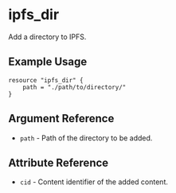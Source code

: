 # ipfs_dir

Add a directory to IPFS.

## Example Usage

```hcl
resource "ipfs_dir" {
    path = "./path/to/directory/"
}
```

## Argument Reference

* `path` - Path of the directory to be added.

## Attribute Reference

* `cid` - Content identifier of the added content.
